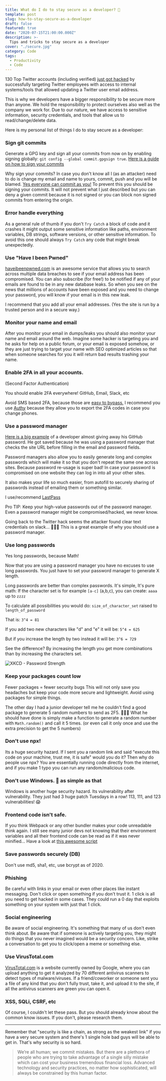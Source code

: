 ```yaml
---
title: What do I do to stay secure as a developer? 🤔
template: post
slug: how-to-stay-secure-as-a-developer
draft: false
featured: true
date: "2020-07-15T21:00:00.000Z"
description: >-
  Tips and tricks to stay secure as a developer
cover: "./secure.jpg"
category: Code
tags:
  - Productivity
  - Code
---
```


130 Top Twitter accounts (including verified) [just got hacked](https://threatpost.com/the-great-twitter-hack-what-we-know-what-we-dont/157538/) by successfully targeting Twitter employees with access to internal systems/tools that allowed updating a Twitter user email address.

This is why we developers have a bigger responsibility to be secure more than anyone. We hold the responsibility to protect ourselves also well as the company we work for. Due to our nature, we have access to sensitive information, security credentials, and tools that allow us to read/change/delete data.

Here is my personal list of things I do to stay secure as a developer:

### Sign git commits

Generate a GPG key and sign all your commits from now on by enabling signing globally: `git config --global commit.gpgsign true`. [Here is a guide on how to sign your commits](https://docs.github.com/en/github/authenticating-to-github/signing-commits)

Why sign your commits? In case you don't know all I (as an attacker) need to do is change my email and name to yours, commit, push and you will be blamed. [Yes everyone can commit as you!](https://medium.com/@pjbgf/spoofing-git-commits-7bef357d72f0) To prevent this you should be signing your commits. It will not prevent what I just described but you can deny a given commit because it is not signed or you can block non signed commits from entering the origin.

### Error handle everything

As a general rule of thumb if you don't `Try Catch` a block of code and it crashes it might output some sensitive information like paths, environment variables, DB strings, software versions, or other sensitive information. To avoid this one should always `Try Catch` any code that might break unexpectedly.

### Use "Have I been Pwned"

[haveibeenpwned.com](https://haveibeenpwned.com/) is an awesome service that allows you to search across multiple data breaches to see if your email address has been compromised. You can also subscribe (for free!) to be notified if any of your emails are found to be in any new database leaks. So when you see on the news that millions of accounts have been exposed and you need to change your password, you will know if your email is in this new leak.

I recommend that you add all your email addresses. (Yes the site is run by a trusted person and in a secure way.)

### Monitor your name and email

After you monitor your email in dumps/leaks you should also monitor your name and email around the web. Imagine some hacker is targeting you and he asks for help on a public forum, or your email is exposed somehow, or they are just trying to target your name with SEO optimized articles so that when someone searches for you it will return bad results trashing your name.

### Enable 2FA in all your accounts.

(Second Factor Authentication)

You should enable 2FA everywhere! GitHub, Email, Slack, etc

Avoid SMS based 2FA, because those are [easy to bypass.](https://en.wikipedia.org/wiki/SIM_swap_scam) I recommend you use [Authy](https://authy.com/download/) because they allow you to export the 2FA codes in case you change phones.

### Use a password manager

[Here is a big example](https://twitter.com/glenmaddern/status/1278252319646367744) of a developer almost giving away his GitHub password. He got saved because he was using a password manager that checks the site URL before filling in the email and password fields.

Password managers also allow you to easily generate long and complex passwords which will make it so that you don't repeat the same one across sites. Because password re-usage is super bad! In case your password is compromised on one website they can log in into all your other sites.

It also makes your life so much easier, from autofill to securely sharing of passwords instead of emailing them or something similar.

I use/recommend [LastPass](https://www.lastpass.com/)

Pro TIP: Keep your high-value passwords out of the password manager. Even a password manager might be compromised/hacked, we never know.

Going back to the Twitter hack seems the attacker found clear text credentials on slack... 🤦🏻‍♂️
This is a great example of why you should use a password manager.

### Use long passwords

Yes long passwords, because Math!

Now that you are using a password manager you have no excuses to use long passwords. You just have to set your password manager to generate X length.

Long passwords are better than complex passwords. It's simple, It's pure math:
If the character set is for example `[a-c]` (a,b,c), you can create: `aaaa` up to `zzzz`

To calculate all possibilities you would do:
`size_of_character_set` raised to `length_of_password`

That is: `3^4 = 81`

If you add two new characters like "d" and "e" it will be: `5^4 = 625`

But if you increase the length by two instead it will be: `3^6 = 729`

See the difference? By increasing the length you get more combinations than by increasing the characters set.

![XKCD - Password Strength](https://imgs.xkcd.com/comics/password_strength.png)

### Keep your packages count low

Fewer packages = fewer security bugs
This will not only save you headaches but keep your code more secure and lightweight.
Avoid using packages for simple things.

The other day I had a junior developer tell me he couldn't find a good package to generate 5 random numbers to send as 2F5. 🤦🏻‍♂️ What he should have done is simply make a function to generate a random number with `Math.random()` and call it 5 times. (or even call it only once and use the extra precision to get the 5 numbers)

### Don't use npx!

Its a huge security hazard. If I sent you a random link and said "execute this code on your machine, trust me, it is safe" would you do it? Then why do people use npx? You are essentially running code directly from the internet, and if you make 1 typo you can run any random/malicious code.

### Don't use Windows. 🤮 as simple as that

Windows is another huge security hazard. Its vulnerability after vulnerability. They just had 3 huge patch Tuesdays in a row! 113, 111, and 123 vulnerabilities! 😱

### Frontend code isn't safe.

If you think Webpack or any other bundler makes your code unreadable think again. I still see many junior devs not knowing that their environment variables and all their frontend code can be read as if it was never minified... Have a look at [this awesome script](https://github.com/timmc/unsourcemap)

### Save passwords securely (DB)

Don't use md5, sha1, etc, use bcrypt as of 2020.

### Phishing

Be careful with links in your email or even other places like instant messaging. Don't click or open something if you don't trust it. 1 click is all you need to get hacked in some cases. They could run a 0 day that exploits something on your system with just that 1 click.

### Social engineering

Be aware of social engineering. It's something that many of us don't even think about. Be aware that if someone is actively targeting you, they might do things that you never imagined would be a security concern. Like, strike a conversation to get you to click/open a meme or something else.

### Use VirusTotal.com

[VirusTotal.com](https://www.virustotal.com/) is a website currently owned by Google, where you can upload anything to get it analyzed by 70 different antivirus scanners to detect types of malware/viruses. If a friend/coworker or someone sent you a file of any kind that you don't fully trust, take it, and upload it to the site, if all the antivirus scanners are green you can open it.

### XSS, SQLi, CSRF, etc

Of course, I couldn't let these pass. But you should already know about the common know issues. If you don't, please research them.

---

Remember that "security is like a chain, as strong as the weakest link" if you have a very secure system and there's 1 single hole bad guys will be able to get in. That's why security is so hard.

> We’re all human; we commit mistakes. But there are a plethora of people who are trying to take advantage of a single silly mistake which can cost your business tremendous financial loss. Advanced technology and security practices, no matter how sophisticated, will always be constrained by this human factor.
